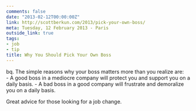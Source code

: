 ```yaml
---
comments: false
date: "2013-02-12T00:00:00Z"
link: http://scottberkun.com/2013/pick-your-own-boss/
meta: Tuesday, 12 February 2013 - Paris
outside_link: true
tags:
- job
- tip
title: Why You Should Pick Your Own Boss
---
```


bq. The simple reasons why your boss matters more than you realize are:  
	- A good boss in a mediocre company will protect you and support you on a daily basis.
	- A bad boss in a good company will frustrate and demoralize you on a daily basis.


Great advice for those looking for a job change.